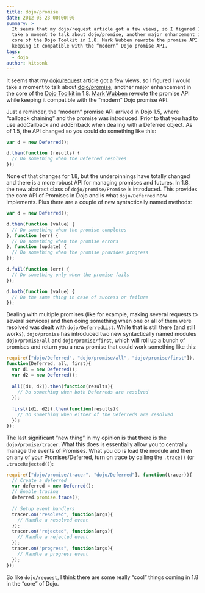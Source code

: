 ```yaml
---
title: dojo/promise
date: 2012-05-23 00:00:00
summary: >
  It seems that my dojo/request article got a few views, so I figured I would
  take a moment to talk about dojo/promise, another major enhancement in the
  core of the Dojo Toolkit in 1.8. Mark Wubben rewrote the promise API while
  keeping it compatible with the “modern” Dojo promise API.
tags:
  - dojo
author: kitsonk
---
```


It seems that my [dojo/request](./dojo-request) article got a few views, so I figured I would take a moment to talk
about [dojo/promise](https://dojotoolkit.org/reference-guide/1.8/dojo/promise.html), another major enhancement in the
core of the [Dojo Toolkit](https://dojotoolkit.org) in 1.8. [Mark Wubben](https://novemberborn.net/) rewrote the promise
API while keeping it compatible with the “modern” Dojo promise API.

Just a reminder, the “modern” promise API arrived in Dojo 1.5, where “callback chaining” and the promise was introduced.
Prior to that you had to use addCallback and addErrback when dealing with a Deferred object. As of 1.5, the API changed
so you could do something like this:

```js
var d = new Deferred();

d.then(function (results) {
  // Do something when the Deferred resolves
});
```

None of that changes for 1.8, but the underpinnings have totally changed and there is a more robust API for managing
promises and futures. In 1.8, the new abstract class of `dojo/promise/Promise` is introduced. This provides the core API
of Promises in Dojo and is what `dojo/Deferred` now implements. Plus there are a couple of new syntactically named
methods:

```js
var d = new Deferred();

d.then(function (value) {
  // Do something when the promise completes
}, function (err) {
  // Do something when the promise errors
}, function (update) {
  // Do something when the promise provides progress
});

d.fail(function (err) {
  // Do something only when the promise fails
});

d.both(function (value) {
  // Do the same thing in case of success or failure
});
```

Dealing with multiple promises (like for example, making several requests to several services) and then doing something
when one or all of them were resolved was dealt with `dojo/DeferredList`. While that is still there (and still works),
`dojo/promise` has introduced two new syntactically named modules `dojo/promise/all` and `dojo/promise/first`, which
will roll up a bunch of promises and return you a new promise that could work something like this:

```js
require(["dojo/Deferred", "dojo/promise/all", "dojo/promise/first"]),
function(Deferred, all, first){
  var d1 = new Deferred();
  var d2 = new Deferred();
 
  all([d1, d2]).then(function(results){
    // Do something when both Deferreds are resolved
  });
 
  first([d1, d2]).then(function(results){
    // Do something when either of the Deferreds are resolved
  });
});
```

The last significant “new thing” in my opinion is that there is the `dojo/promise/tracer`. What this does is essentially
allow you to centrally manage the events of Promises. What you do is load the module and then on any of your
Promises/Deferred, turn on trace by calling the `.trace()` (or `.traceRejected()`):

```js
require(["dojo/promise/tracer", "dojo/Deferred"], function(tracer)){
  // Create a deferred
  var deferred = new Deferred();
  // Enable tracing
  deferred.promise.trace();
 
  // Setup event handlers
  tracer.on("resolved", function(args){
    // Handle a resolved event
  });
  tracer.on("rejected", function(args){
    // Handle a rejected event
  });
  tracer.on("progress", function(args){
    // Handle a progress event
  });
});
```

So like `dojo/request`, I think there are some really “cool” things coming in 1.8 in the “core” of Dojo.

